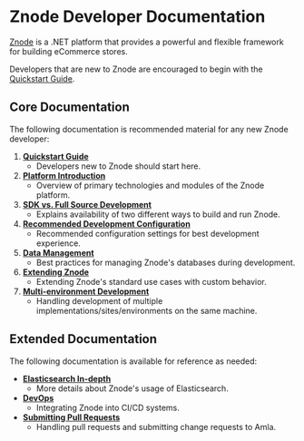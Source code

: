 # Znode Developer Documentation
[Znode](https://www.znode.com/) is a .NET platform that provides a powerful and flexible framework for building eCommerce stores.

Developers that are new to Znode are encouraged to begin with the [Quickstart Guide](/docs/quickstart-guide/README.md).

## Core Documentation
The following documentation is recommended material for any new Znode developer:
1. **[Quickstart Guide](/docs/quickstart-guide/README.md)**
    * Developers new to Znode should start here.
1. **[Platform Introduction](/docs/introduction/README.md)**
    * Overview of primary technologies and modules of the Znode platform.
1. **[SDK vs. Full Source Development](/docs/sdk-vs-full-source/README.md)**
    * Explains availability of two different ways to build and run Znode.
1. **[Recommended Development Configuration](/docs/configuration/README.md)**
    * Recommended configuration settings for best development experience.
1. **[Data Management](/docs/data-management/README.md)**
    * Best practices for managing Znode's databases during development.
1. **[Extending Znode](/docs/extending-znode/README.md)**
    * Extending Znode's standard use cases with custom behavior.
1. **[Multi-environment Development](/docs/multi-environment/README.md)**
    * Handling development of multiple implementations/sites/environments on the same machine.

## Extended Documentation
The following documentation is available for reference as needed:
* **[Elasticsearch In-depth](/docs/data-management/elasticsearch/README.md)**
  * More details about Znode's usage of Elasticsearch.
* **[DevOps](/docs/dev-ops/README.md)**
    * Integrating Znode into CI/CD systems.
* **[Submitting Pull Requests](/docs/submitting-pull-requests/README.md)**
    * Handling pull requests and submitting change requests to Amla.
